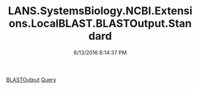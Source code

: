 ﻿---
title: LANS.SystemsBiology.NCBI.Extensions.LocalBLAST.BLASTOutput.Standard
date: 6/13/2016 8:14:37 PM
---

[BLASTOutput](T-LANS.SystemsBiology.NCBI.Extensions.LocalBLAST.BLASTOutput.Standard.BLASTOutput.html)
[Query](T-LANS.SystemsBiology.NCBI.Extensions.LocalBLAST.BLASTOutput.Standard.Query.html)
